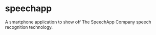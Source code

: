 speechapp
=========

A smartphone application to show off The SpeechApp Company speech recognition technology.
